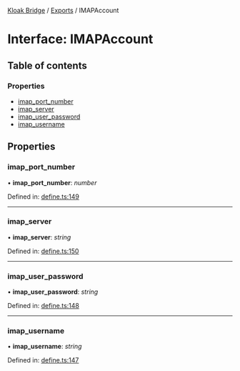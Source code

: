 [Kloak Bridge](../README.md) / [Exports](../modules.md) / IMAPAccount

# Interface: IMAPAccount

## Table of contents

### Properties

- [imap\_port\_number](imapaccount.md#imap_port_number)
- [imap\_server](imapaccount.md#imap_server)
- [imap\_user\_password](imapaccount.md#imap_user_password)
- [imap\_username](imapaccount.md#imap_username)

## Properties

### imap\_port\_number

• **imap\_port\_number**: *number*

Defined in: [define.ts:149](https://github.com/CoNET-project/kloak-bridge/blob/e8c6fc3/src/define.ts#L149)

___

### imap\_server

• **imap\_server**: *string*

Defined in: [define.ts:150](https://github.com/CoNET-project/kloak-bridge/blob/e8c6fc3/src/define.ts#L150)

___

### imap\_user\_password

• **imap\_user\_password**: *string*

Defined in: [define.ts:148](https://github.com/CoNET-project/kloak-bridge/blob/e8c6fc3/src/define.ts#L148)

___

### imap\_username

• **imap\_username**: *string*

Defined in: [define.ts:147](https://github.com/CoNET-project/kloak-bridge/blob/e8c6fc3/src/define.ts#L147)

